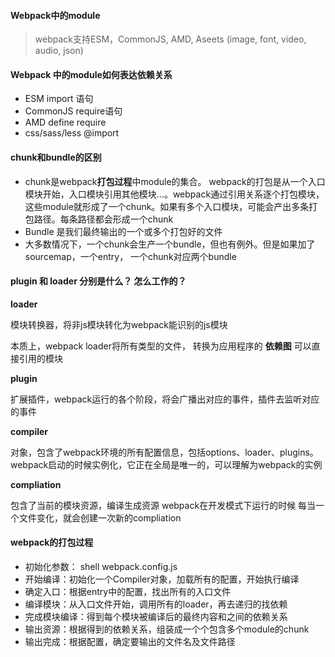 #### Webpack中的module

> webpack支持ESM，CommonJS, AMD, Aseets (image, font, video, audio, json)

#### Webpack 中的module如何表达依赖关系

- ESM import 语句
- CommonJS require语句
- AMD define require
- css/sass/less @import

#### chunk和bundle的区别

- chunk是webpack**打包过程**中module的集合。 webpack的打包是从一个入口模块开始，入口模块引用其他模块...。webpack通过引用关系逐个打包模块，这些module就形成了一个chunk。如果有多个入口模块，可能会产出多条打包路径。每条路径都会形成一个chunk
- Bundle 是我们最终输出的一个或多个打包好的文件
- 大多数情况下，一个chunk会生产一个bundle，但也有例外。但是如果加了sourcemap，一个entry， 一个chunk对应两个bundle

#### plugin 和 loader 分别是什么？ 怎么工作的？

**loader**

模块转换器，将非js模块转化为webpack能识别的js模块

本质上，webpack loader将所有类型的文件， 转换为应用程序的 **依赖图** 可以直接引用的模块

**plugin**

扩展插件，webpack运行的各个阶段，将会广播出对应的事件，插件去监听对应的事件

**compiler**

对象，包含了webpack环境的所有配置信息，包括options、loader、plugins。webpack启动的时候实例化，它正在全局是唯一的，可以理解为webpack的实例

**compliation**

包含了当前的模块资源，编译生成资源  webpack在开发模式下运行的时候 每当一个文件变化，就会创建一次新的compliation

#### webpack的打包过程

- 初始化参数： shell webpack.config.js
- 开始编译：初始化一个Compiler对象，加载所有的配置，开始执行编译
- 确定入口：根据entry中的配置，找出所有的入口文件
- 编译模块：从入口文件开始，调用所有的loader，再去递归的找依赖
- 完成模块编译：得到每个模块被编译后的最终内容和之间的依赖关系
- 输出资源：根据得到的依赖关系，组装成一个个包含多个module的chunk
- 输出完成：根据配置，确定要输出的文件名及文件路径



